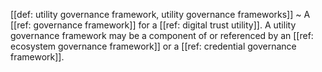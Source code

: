 [[def: utility governance framework, utility governance frameworks]]
~ A [[ref: governance framework]] for a [[ref: digital trust utility]]. A utility governance framework may be a component of or referenced by an [[ref: ecosystem governance framework]] or a [[ref: credential governance framework]].

